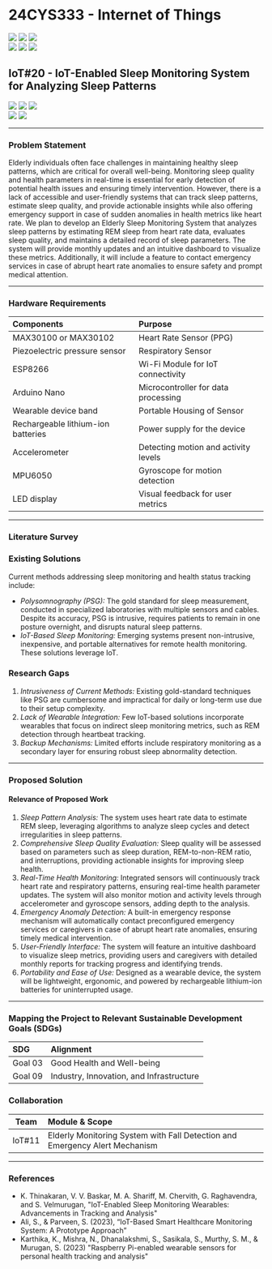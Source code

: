 # 24CYS333 - Internet of Things
![](https://img.shields.io/badge/Batch-22CYS-lightgreen) ![](https://img.shields.io/badge/UG-blue) ![](https://img.shields.io/badge/Subject-IoT-blue)
<br/>
![](https://img.shields.io/badge/Lecture-2-orange) ![](https://img.shields.io/badge/Practical-3-orange) ![](https://img.shields.io/badge/Credits-3-orange) <br/>

## IoT#20 -  IoT-Enabled Sleep Monitoring System for Analyzing Sleep Patterns

![](https://img.shields.io/badge/Member-N_Meera-gold)  ![](https://img.shields.io/badge/Member-Kolluru_Sai_Supraj-gold)  ![](https://img.shields.io/badge/Member-Amita_Naryanan_Kutty-gold) <br/> 
![](https://img.shields.io/badge/SDG-3-darkgreen) ![](https://img.shields.io/badge/SDG-9-darkgreen) <br/>

---
### Problem Statement
Elderly individuals often face challenges in maintaining healthy sleep patterns, which are critical for overall well-being. Monitoring sleep quality and health parameters in real-time is essential for early detection of potential health issues and ensuring timely intervention. However, there is a lack of accessible and user-friendly systems that can track sleep patterns, estimate sleep quality, and provide actionable insights while also offering emergency support in case of sudden anomalies in health metrics like heart rate. We plan to develop an Elderly Sleep Monitoring System that analyzes sleep patterns by estimating REM sleep from heart rate data, evaluates sleep quality, and maintains a detailed record of sleep parameters. The system will provide monthly updates and an intuitive dashboard to visualize these metrics. Additionally, it will include a feature to contact emergency services in case of abrupt heart rate anomalies to ensure safety and prompt medical attention.

---
### Hardware Requirements

| Components                     | Purpose                              |  
|:-------------------------------|:-------------------------------------|  
| MAX30100 or MAX30102           | Heart Rate Sensor (PPG)             |  
| Piezoelectric pressure sensor  | Respiratory Sensor                  |  
| ESP8266                        | Wi-Fi Module for IoT connectivity   |  
| Arduino Nano                   | Microcontroller for data processing |  
| Wearable device band           | Portable Housing of Sensor          |  
| Rechargeable lithium-ion batteries | Power supply for the device        |  
| Accelerometer                  | Detecting motion and activity levels|  
|  MPU6050                       | Gyroscope for motion detection      |  
| LED display                    | Visual feedback for user metrics    |  


---
### Literature Survey  

### Existing Solutions  

Current methods addressing sleep monitoring and health status tracking include:  
- *Polysomnography (PSG):* The gold standard for sleep measurement, conducted in specialized laboratories with multiple sensors and cables. Despite its accuracy, PSG is intrusive, requires patients to remain in one posture overnight, and disrupts natural sleep patterns.  
- *IoT-Based Sleep Monitoring:* Emerging systems present non-intrusive, inexpensive, and portable alternatives for remote health monitoring. These solutions leverage IoT.

### Research Gaps  
1. *Intrusiveness of Current Methods:* Existing gold-standard techniques like PSG are cumbersome and impractical for daily or long-term use due to their setup complexity.  
2. *Lack of Wearable Integration:* Few IoT-based solutions incorporate wearables that focus on indirect sleep monitoring metrics, such as REM detection through heartbeat tracking.  
3. *Backup Mechanisms:* Limited efforts include respiratory monitoring as a secondary layer for ensuring robust sleep abnormality detection.  
---

### Proposed Solution 

#### Relevance of Proposed Work  
1. *Sleep Pattern Analysis:* The system uses heart rate data to estimate REM sleep, leveraging algorithms to analyze sleep cycles and detect irregularities in sleep patterns.
2. *Comprehensive Sleep Quality Evaluation:* Sleep quality will be assessed based on parameters such as sleep duration, REM-to-non-REM ratio, and interruptions, providing actionable insights for improving sleep health.
3. *Real-Time Health Monitoring:* Integrated sensors will continuously track heart rate and respiratory patterns, ensuring real-time health parameter updates.
The system will also monitor motion and activity levels through accelerometer and gyroscope sensors, adding depth to the analysis.
4. *Emergency Anomaly Detection:* A built-in emergency response mechanism will automatically contact preconfigured emergency services or caregivers in case of abrupt heart rate anomalies, ensuring timely medical intervention.
5. *User-Friendly Interface:* The system will feature an intuitive dashboard to visualize sleep metrics, providing users and caregivers with detailed monthly reports for tracking progress and identifying trends.
6. *Portability and Ease of Use:* Designed as a wearable device, the system will be lightweight, ergonomic, and powered by rechargeable lithium-ion batteries for uninterrupted usage.
---

### Mapping the Project to Relevant Sustainable Development Goals (SDGs) 
| SDG | Alignment |
|:---|:----------|
| Goal 03 | Good Health and Well-being  |
| Goal 09 | Industry, Innovation, and Infrastructure  |


### Collaboration 
| Team | Module & Scope |
|:----:|:---------------|
| IoT#11 |  Elderly Monitoring System with Fall Detection and Emergency Alert Mechanism | 
---

### References  
- K. Thinakaran, V. V. Baskar, M. A. Shariff, M. Chervith, G. Raghavendra, and S. Velmurugan, "IoT-Enabled Sleep Monitoring Wearables: Advancements in Tracking and Analysis"  
- Ali, S., & Parveen, S. (2023), “IoT-Based Smart Healthcare Monitoring System: A Prototype Approach”
- Karthika, K., Mishra, N., Dhanalakshmi, S., Sasikala, S., Murthy, S. M., \& Murugan, S. (2023) "Raspberry Pi-enabled wearable sensors for personal health tracking and analysis"
